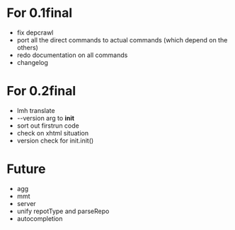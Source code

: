 
# For 0.1final

* fix depcrawl
* port all the direct commands to actual commands (which depend on the others)
* redo documentation on all commands
* changelog


# For 0.2final
* lmh translate
* --version arg to __init__
* sort out firstrun code
* check on xhtml situation
* version check for init.init()


# Future
* agg
* mmt
* server
* unify repotType and parseRepo
* autocompletion